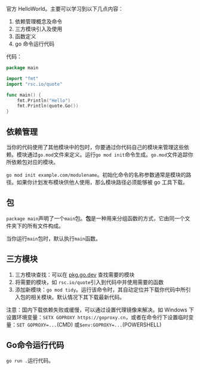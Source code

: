 官方 HelloWorld。主要可以学习到以下几点内容：

1. 依赖管理概念及命令
2. 三方模块引入及使用
3. 函数定义
4. go 命令运行代码

代码：    
```go
package main

import "fmt"
import "rsc.io/quote"

func main() {
    fmt.Println("Hello")
    fmt.Println(quote.Go())
}
```

## 依赖管理

当你的代码使用了其他模块中的包时，你要通过你代码自己的模块来管理这些依赖。模块通过`go.mod`文件来定义。运行`go mod init`命令生成。`go.mod`文件追踪你所依赖包对应的模块。    

`go mod init example.com/modulename`。初始化命令的名称参数通常是模块的路径。如果你计划发布模块供他人使用，那么模块路径必须能够被 go 工具下载。

## 包

`package main`声明了一个`main`包。**包**是一种用来分组函数的方式，它由同一个文件夹下的所有文件构成。    

当你运行`main`包时，默认执行`main`函数。

## 三方模块

1. 三方模块查找：可以在 [pkg.go.dev](https://pkg.go.dev) 查找需要的模块
2. 将需要的模块，如 `rsc.io/quote`引入到代码中并使用需要的函数
3. 添加新模块：`go mod tidy`。运行该命令时，其自动定位并下载你代码中所引入包的相关模块。默认情况下其下载最新代码。



注意：国内下载依赖失败或缓慢，可以通过设置代理镜像来解决。如 Windows 下设置环境变量：`SETX GOPROXY https://goproxy.cn`，或者在命令行下设置临时变量：`SET GOPROXY=...`(CMD) 或`$env:GOPROXY=...`(POWERSHELL)

## Go命令运行代码

`go run .`运行代码。